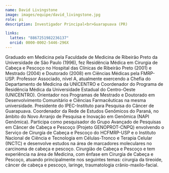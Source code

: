 ```yaml
---
name: David Livingstone
image: images/equipe/david_livingstone.jpg
role: pi
description: Investigador Principal<br>Guarapuava (PR)

links:
  lattes: "8867251982236137"
  orcid: 0000-0002-5446-296X
---
```


Graduado em Medicina pela Faculdade de Medicina de Ribeirão Preto da Universidade de São Paulo (1996), fez Residência Médica em Cirurgia de Cabeça e Pescoço no Hospital das Clínicas de Ribeirão Preto (2001) e Mestrado (2004) e Doutorado (2008) em Ciências Médicas pela FMRP-USP. Professor Associado, nível A, atualmente exercendo a Chefia do Departamento de Medicina da UNICENTRO e Coordenador do Programa de Residência Médica da Universidade Estadual do Centro-Oeste (UNICENTRO). Orientador nos Programas de Mestrado e Doutorado em Desenvolvimento Comunitário e Ciências Farmacêuticas na mesma universidade. Presidente do IPEC-Instituto para Pesquisa do Câncer de Guarapuava. Coordenador da Rede de Estudos Genômicos do Paraná, no âmbito do Novo Arranjo de Pesquisa e Inovação em Genômica (NAPI Genômica). Participa como pesquisador do Grupo Avançado de Pesquisas em Câncer de Cabeça e Pescoço (Projeto GENOPROT-CNPQ) envolvendo o Serviço de Cirurgia de Cabeça e Pescoço do HCFMRP-USP e o Instituto Nacional de Ciência e Tecnologia em Células-Tronco e Terapia Celular (INCTC) e desenvolve estudos na área de marcadores moleculares no carcinoma de cabeça e pescoço. Cirurgião de Cabeça e Pescoço e tem experiência na área de Medicina, com ênfase em Cirurgia de Cabeça e Pescoço, atuando principalmente nos seguintes temas: cirurgia da tireoide, câncer de cabeça e pescoço, laringe, traumatologia crânio-maxilo-facial. 
